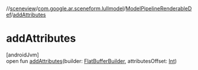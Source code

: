 //[sceneview](../../../index.md)/[com.google.ar.sceneform.lullmodel](../index.md)/[ModelPipelineRenderableDef](index.md)/[addAttributes](add-attributes.md)

# addAttributes

[androidJvm]\
open fun [addAttributes](add-attributes.md)(builder: [FlatBufferBuilder](../../com.google.flatbuffers/-flat-buffer-builder/index.md), attributesOffset: [Int](https://kotlinlang.org/api/latest/jvm/stdlib/kotlin/-int/index.html))
